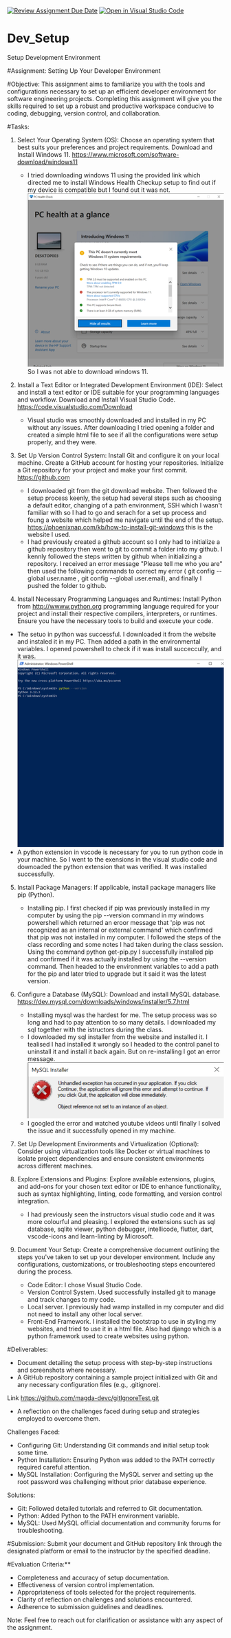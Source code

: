 [![Review Assignment Due Date](https://classroom.github.com/assets/deadline-readme-button-22041afd0340ce965d47ae6ef1cefeee28c7c493a6346c4f15d667ab976d596c.svg)](https://classroom.github.com/a/vbnbTt5m)
[![Open in Visual Studio Code](https://classroom.github.com/assets/open-in-vscode-2e0aaae1b6195c2367325f4f02e2d04e9abb55f0b24a779b69b11b9e10269abc.svg)](https://classroom.github.com/online_ide?assignment_repo_id=15278513&assignment_repo_type=AssignmentRepo)
# Dev_Setup
Setup Development Environment

#Assignment: Setting Up Your Developer Environment

#Objective:
This assignment aims to familiarize you with the tools and configurations necessary to set up an efficient developer environment for software engineering projects. Completing this assignment will give you the skills required to set up a robust and productive workspace conducive to coding, debugging, version control, and collaboration.

#Tasks:

1. Select Your Operating System (OS):
   Choose an operating system that best suits your preferences and project requirements. Download and Install Windows 11. https://www.microsoft.com/software-download/windows11

    - I tried downloading windows 11 using the provided link which directed me to install Windows Health Checkup setup to find out if my device is compatible but I found out it was not.
    ![alt text](<PC Health Check 16-Jun-24 4_29_09 PM.png>)
    So I was not able to download windows 11.


2. Install a Text Editor or Integrated Development Environment (IDE):
   Select and install a text editor or IDE suitable for your programming languages and workflow. Download and Install Visual Studio Code. https://code.visualstudio.com/Download

   - Visual studio was smoothly downloaded and installed in my PC without any issues. After downloading I tried opening a folder and created a simple html file to see if all the configurations were setup properly, and they were.

3. Set Up Version Control System:
   Install Git and configure it on your local machine. Create a GitHub account for hosting your repositories. Initialize a Git repository for your project and make your first commit. https://github.com

   - I downloaded git from the git download website. Then followed the setup process keenly, the setup had several steps such as choosing a default editor, changing of  a path environment, SSH which I wasn't familiar with so I had to go and serach for a set up process and foung a website which helped me navigate until the end of the setup. https://phoenixnap.com/kb/how-to-install-git-windows this is the website I used.
   - I had previously created a github account so I only had to initialize a github repository then went to git to commit a folder into my github. I kennly followed the steps written by github when initializing a repository. I received an error message "Please tell me who you are" then used the following commands to correct my error ( git config --global user.name , git config --global user.email),  and finally I pushed the folder to github.

4. Install Necessary Programming Languages and Runtimes:
  Install Python from http://wwww.python.org programming language required for your project and install their respective compilers, interpreters, or runtimes. Ensure you have the necessary tools to build and execute your code.
  
  - The setuo in python was successful. I downloaded it from the website and instaled it in my PC. Then added a path in the environmental variables. I opened powershell to check if it was install succeccully, and it was.
  ![alt text](<Administrator_ Windows PowerShell 19-Jun-24 5_50_11 PM.png>)
  - A python extension in vscode is necessary for you to run python code in your machine. So I went to the exensions in the visual studio code and downoaded the python extension that was verified. It was installed successfully.


5. Install Package Managers:
   If applicable, install package managers like pip (Python).

   - Installing pip. I first checked if pip was previously installed in my computer by using the pip --version command in my windows powershell which returned an eroor message that 'pip was not recognized as an internal or external command' which confirmed that pip was not installed in my computer. I followed the steps of the class recording and some notes I had taken during the class session. Using the command python get-pip.py I successfully installed pip and confirmed if it was actually installed by using the --version command. Then headed to the environment variables to add a path for the pip and later tried to upgrade but it said it was the latest version.

6. Configure a Database (MySQL):
   Download and install MySQL database. https://dev.mysql.com/downloads/windows/installer/5.7.html

   - Installing mysql was the hardest for me. The setup process was so long and had to pay attention to so many details. I downloaded my sql together with the istructors during the class.
   - I downloaded my sql installer from the website and installed it. I tealised I had installed it wrongly so I headed to the control panel to uninstall it and install it back again. But on re-installing I got an error message.
   ![alt text](<MySQL Installer 16-Jun-24 5_13_13 PM.png>)
   - I googled the error and watched youtube videos until finally I solved the issue and it successfully opened in my machine.

7. Set Up Development Environments and Virtualization (Optional):
   Consider using virtualization tools like Docker or virtual machines to isolate project dependencies and ensure consistent environments across different machines.


8. Explore Extensions and Plugins:
   Explore available extensions, plugins, and add-ons for your chosen text editor or IDE to enhance functionality, such as syntax highlighting, linting, code formatting, and version control integration.

   -  I had previously seen the instructors visual studio code and it was more colourful and pleasing. I explored the extensions such as  sql database, sqlite viewer, python debugger, intellicode, flutter, dart, vscode-icons and learn-linting by Microsoft.

9. Document Your Setup:
    Create a comprehensive document outlining the steps you've taken to set up your developer environment. Include any configurations, customizations, or troubleshooting steps encountered during the process. 

   -  Code Editor: I chose Visual Studio Code.
   - Version Control System. Used successfully installed git to manage and track changes to my code.
   - Local server. I previously had wamp installed in my computer and did not need to install any other local server.
   - Front-End Framework. I installed the bootstrap to use in styling my websites, and tried to use it in a html file. Also had django which is a python framework used to create websites using python.

#Deliverables:
- Document detailing the setup process with step-by-step instructions and screenshots where necessary.
- A GitHub repository containing a sample project initialized with Git and any necessary configuration files (e.g., .gitignore).

Link https://github.com/magda-devc/gitIgnoreTest.git

- A reflection on the challenges faced during setup and strategies employed to overcome them.

Challenges Faced:
- Configuring Git: Understanding Git commands and initial setup took some time.
- Python Installation: Ensuring Python was added to the PATH correctly required careful attention.
- MySQL Installation: Configuring the MySQL server and setting up the root password was challenging without prior database experience.

Solutions:
- Git: Followed detailed tutorials and referred to Git documentation.
- Python: Added Python to the PATH environment variable.
- MySQL: Used MySQL official documentation and community forums for troubleshooting.

#Submission:
Submit your document and GitHub repository link through the designated platform or email to the instructor by the specified deadline.


#Evaluation Criteria:**
- Completeness and accuracy of setup documentation.
- Effectiveness of version control implementation.
- Appropriateness of tools selected for the project requirements.
- Clarity of reflection on challenges and solutions encountered.
- Adherence to submission guidelines and deadlines.

Note: Feel free to reach out for clarification or assistance with any aspect of the assignment.
